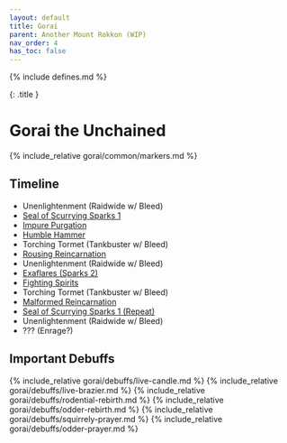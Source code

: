 ```yaml
---
layout: default
title: Gorai
parent: Another Mount Rokkon (WIP)
nav_order: 4
has_toc: false
---
```


{% include defines.md %}

{: .title }
# Gorai the Unchained

{% include_relative gorai/common/markers.md %}

## Timeline

* Unenlightenment (Raidwide w/ Bleed)
* [Seal of Scurrying Sparks 1](./sparks-1/)
* [Impure Purgation](./purgation/)
* [Humble Hammer](./humble-hammer/)
* Torching Tormet (Tankbuster w/ Bleed)
* [Rousing Reincarnation](./rousing-reincarnation/)
* Unenlightenment (Raidwide w/ Bleed)
* [Exaflares (Sparks 2)](./sparks-2/)
* [Fighting Spirits](./fighting-spirits/)
* Torching Tormet (Tankbuster w/ Bleed)
* [Malformed Reincarnation](./malformed-reincarnation/)
* [Seal of Scurrying Sparks 1 (Repeat)](./sparks-1/)
* Unenlightenment (Raidwide w/ Bleed)
* ??? (Enrage?)

## Important Debuffs

<div class="debuffs" markdown="1">
{% include_relative gorai/debuffs/live-candle.md %}
{% include_relative gorai/debuffs/live-brazier.md %}
{% include_relative gorai/debuffs/rodential-rebirth.md %}
{% include_relative gorai/debuffs/odder-rebirth.md %}
{% include_relative gorai/debuffs/squirrely-prayer.md %}
{% include_relative gorai/debuffs/odder-prayer.md %}
</div>
